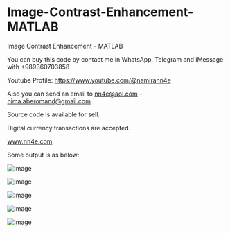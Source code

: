 # Image-Contrast-Enhancement-MATLAB
Image Contrast Enhancement - MATLAB

You can buy this code by contact me in WhatsApp, Telegram and iMessage with +989360703858

Youtube Profile: https://www.youtube.com/@namirann4e

Also you can send an email to nn4e@aol.com - nima.aberomand@gmail.com

Source code is available for sell.

Digital currency transactions are accepted.

www.nn4e.com

Some output is as below:

![image](https://github.com/user-attachments/assets/b20b21e4-9c7e-4666-ba7e-3fae3f34c785)

![image](https://github.com/user-attachments/assets/1cdf788d-4cb0-48c7-934c-c3da900d8460)

![image](https://github.com/user-attachments/assets/994fc094-4b76-4328-8efa-ac0914dfe5f1)

![image](https://github.com/user-attachments/assets/836a2bf5-5cdd-4382-b860-f2db6d945d9c)

![image](https://github.com/user-attachments/assets/2b81ac74-d4bd-4c34-b557-04a35b889640)
